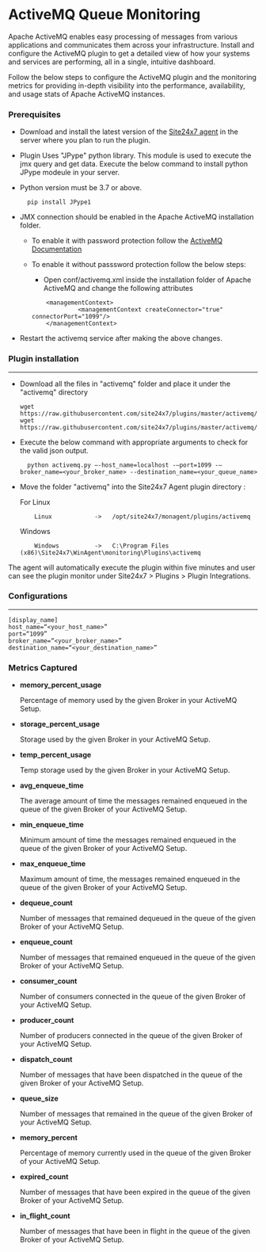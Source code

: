 ActiveMQ Queue Monitoring 
==============================================

Apache ActiveMQ enables easy processing of messages from various applications and communicates them across your infrastructure. Install and configure the ActiveMQ plugin to get a detailed view of how your systems and services are performing, all in a single, intuitive dashboard.

Follow the below steps to configure the ActiveMQ plugin and the monitoring metrics for providing in-depth visibility into the performance, availability, and usage stats of Apache ActiveMQ instances.

### Prerequisites

- Download and install the latest version of the [Site24x7 agent](https://www.site24x7.com/app/client#/admin/inventory/add-monitor) in the server where you plan to run the plugin. 

- Plugin Uses "JPype" python library. This module is used to execute the jmx query and get data. Execute the below command to install python JPype modeule in your server. 

- Python version must be 3.7 or above.  

		pip install JPype1
		
- JMX connection should be enabled in the Apache ActiveMQ installation folder. 
  - To enable it with password protection follow the [ActiveMQ Documentation](https://activemq.apache.org/jmx)
  - To enable it without passsword protection follow the below steps: 
  	- Open conf/activemq.xml inside the installation folder of Apache ActiveMQ and change the following attributes

	```
		<managementContext>
    		     <managementContext createConnector="true" connectorPort="1099"/>
		</managementContext>
	```
	
	
	
	
- Restart the activemq service after making the above changes.

### Plugin installation
---



- Download all the files in "activemq" folder and place it under the "activemq" directory

	  wget https://raw.githubusercontent.com/site24x7/plugins/master/activemq/activemq.py
	  wget https://raw.githubusercontent.com/site24x7/plugins/master/activemq/activemq.cfg
	

- Execute the below command with appropriate arguments to check for the valid json output.  

		python activemq.py –-host_name=localhost -–port=1099 -–broker_name=<your_broker_name> --destination_name=<your_queue_name>

- Move the folder "activemq" into the Site24x7 Agent plugin directory :

	For Linux

	      Linux            ->   /opt/site24x7/monagent/plugins/activemq

	Windows 

	      Windows          ->   C:\Program Files (x86)\Site24x7\WinAgent\monitoring\Plugins\activemq


The agent will automatically execute the plugin within five minutes and user can see the plugin monitor under Site24x7 > Plugins > Plugin Integrations.

### Configurations
---
	[display_name]
	host_name=“<your_host_name>”
	port=“1099”
	broker_name=“<your_broker_name>”
	destination_name=“<your_destination_name>”

### Metrics Captured

- **memory_percent_usage** 
    
    Percentage of memory used by the given Broker in your ActiveMQ Setup.

- **storage_percent_usage** 

    Storage used by the given Broker in your ActiveMQ Setup.

- **temp_percent_usage** 
    
    Temp storage used by the given Broker in your ActiveMQ Setup.

- **avg_enqueue_time**

    The average amount of time the messages remained enqueued in the queue of the given Broker of your ActiveMQ Setup.

- **min_enqueue_time** 

    Minimum amount of time the messages remained enqueued in the queue of the given Broker of your ActiveMQ Setup.

- **max_enqueue_time** 

    Maximum amount of time, the messages remained enqueued in the queue of the given Broker of your ActiveMQ Setup.

- **dequeue_count**

    Number of messages that remained dequeued in the queue of the given Broker of your ActiveMQ Setup.

- **enqueue_count** 

    Number of messages that remained enqueued in the queue of the given Broker of your ActiveMQ Setup.

- **consumer_count** 

    Number of consumers connected in the queue of the given Broker of your ActiveMQ Setup.

- **producer_count** 

    Number of producers connected in the queue of the given Broker of your ActiveMQ Setup.

- **dispatch_count** 

    Number of messages that have been dispatched in the queue of the given Broker of your ActiveMQ Setup.

- **queue_size**
 
    Number of messages that remained in the queue of the given Broker of your ActiveMQ Setup.

- **memory_percent** 

    Percentage of memory currently used in the queue of the given Broker of your ActiveMQ Setup.

- **expired_count** 

    Number of messages that have been expired in the queue of the given Broker of your ActiveMQ Setup.

- **in_flight_count** 

    Number of messages that have been in flight in the queue of the given Broker of your ActiveMQ Setup.
